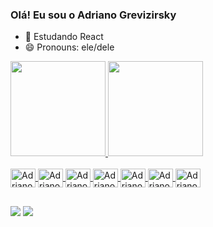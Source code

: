### Olá! Eu sou o Adriano Grevizirsky

- 🌱 Estudando React
- 😄 Pronouns: ele/dele

 <div>
  <a href="https://github.com/grevizirsky">
  <img height="152em" src="https://github-readme-stats.vercel.app/api?username=grevizirsky&show_icons=true&theme=radical&include_all_commits=true&count_private=true"/>
  <img height="152em" src="https://github-readme-stats.vercel.app/api/top-langs/?username=grevizirsky&layout=compact&langs_count=7&theme=radical"/>
</div>
  <div style="display: inline_block"><br>
  <img align="center" alt="Adriano-Swift" height="30" width="40" src="https://cdn.jsdelivr.net/gh/devicons/devicon/icons/swift/swift-original.svg">
  <img align="center" alt="Adriano-Ts" height="30" width="40" src="https://cdn.jsdelivr.net/gh/devicons/devicon/icons/typescript/typescript-original.svg">
  <img align="center" alt="Adriano-Js" height="30" width="40" src="https://cdn.jsdelivr.net/gh/devicons/devicon/icons/javascript/javascript-original.svg">
  <img align="center" alt="Adriano-React" height="30" width="40" src="https://cdn.jsdelivr.net/gh/devicons/devicon/icons/react/react-original.svg">
  <img align="center" alt="Adriano-HTML" height="30" width="40" src="https://cdn.jsdelivr.net/gh/devicons/devicon/icons/html5/html5-original.svg">
  <img align="center" alt="Adriano-CSS" height="30" width="40" src="https://cdn.jsdelivr.net/gh/devicons/devicon/icons/css3/css3-original.svg">
  <img align="center" alt="Adriano-Oracle" height="30" width="40" src="https://cdn.jsdelivr.net/gh/devicons/devicon/icons/oracle/oracle-original.svg">
</div>

##
  
  <a href = "mailto:grevizirsky@gmail.com"><img src="https://img.shields.io/badge/Gmail-D14836?style=for-the-badge&logo=gmail&logoColor=white" target="_blank"></a>
  <a href="https://www.linkedin.com/in/adriano-grevizirsky-leite/" target="_blank"><img src="https://img.shields.io/badge/-LinkedIn-%230077B5?style=for-the-badge&logo=linkedin&logoColor=white" target="_blank"></a>   
